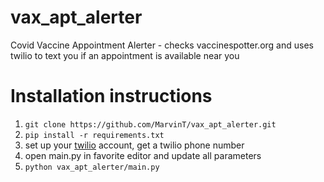 # vax_apt_alerter
Covid Vaccine Appointment Alerter - checks vaccinespotter.org and uses twilio to text you if an appointment is available near you

# Installation instructions

1. `git clone https://github.com/MarvinT/vax_apt_alerter.git`
2. `pip install -r requirements.txt`
3. set up your [twilio](www.twilio.com) account, get a twilio phone number
4. open main.py in favorite editor and update all parameters
5. `python vax_apt_alerter/main.py`
